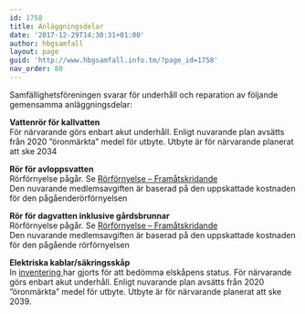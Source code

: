 ```yaml
---
id: 1758
title: Anläggningsdelar
date: '2017-12-29T14:30:31+01:00'
author: hbgsamfall
layout: page
guid: 'http://www.hbgsamfall.info.tm/?page_id=1758'
nav_order: 80
---
```


Samfällighetsföreningen svarar för underhåll och reparation av följande gemensamma anläggningsdelar:

**Vattenrör för kallvatten**  
För närvarande görs enbart akut underhåll. Enligt nuvarande plan avsätts från 2020 ”öronmärkta” medel för utbyte. Utbyte är för närvarande planerat att ske 2034

**Rör för avloppsvatten**  
Rörförnyelse pågår. Se [Rörförnyelse – Framåtskridande](http://www.hbgsamfall.win/index.php/information-2/rorfornyelse-framatskridande/)  
Den nuvarande medlemsavgiften är baserad på den uppskattade kostnaden för den pågåenderörförnyelsen

**Rör för dagvatten inklusive gårdsbrunnar**  
Rörförnyelse pågår. Se [Rörförnyelse – Framåtskridande](http://www.hbgsamfall.win/index.php/information-2/rorfornyelse-framatskridande/)  
Den nuvarande medlemsavgiften är baserad på den uppskattade kostnaden för den pågående rörförnyelsen

**Elektriska kablar/säkringsskåp**  
In [inventering ](http://www.hbgsamfall.win/index.php/information-2/gavelelskap/)har gjorts för att bedömma elskåpens status. För närvarande görs enbart akut underhåll. Enligt nuvarande plan avsätts från 2020 ”öronmärkta” medel för utbyte. Utbyte är för närvarande planerat att ske 2039.

